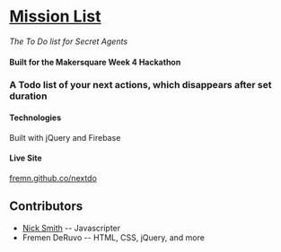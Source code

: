 [Mission List](fremn.github.co/nextdo)
======

*The To Do list for Secret Agents*

#### Built for the Makersquare Week 4 Hackathon 

### A Todo list of your next actions, which disappears after set duration

#### Technologies 

Built with jQuery and Firebase

#### Live Site

[fremn.github.co/nextdo](fremn.github.co/nextdo)



## Contributors 

* [Nick Smith](github.com/github.com/nicholaspsmith) -- Javascripter
* Fremen DeRuvo -- HTML, CSS, jQuery, and more
